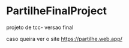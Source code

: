 # PartilheFinalProject
 projeto de tcc- versao final

caso queira ver o site 
https://partilhe.web.app/
